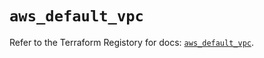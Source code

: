 # `aws_default_vpc`

Refer to the Terraform Registory for docs: [`aws_default_vpc`](https://registry.terraform.io/providers/hashicorp/aws/5.6.1/docs/resources/default_vpc).
